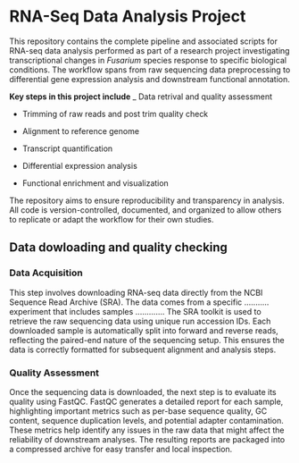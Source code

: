 # RNA-Seq Data Analysis Project
This repository contains the complete pipeline and associated scripts for RNA-seq data analysis performed as part of a research project investigating transcriptional changes in *Fusarium* species response to specific biological conditions. The workflow spans from raw sequencing data preprocessing to differential gene expression analysis and downstream functional annotation.

**Key steps in this project include**
_ Data retrival and quality assessment

- Trimming of raw reads and post trim quality check

- Alignment to reference genome

- Transcript quantification

- Differential expression analysis

- Functional enrichment and visualization

The repository aims to ensure reproducibility and transparency in analysis. All code is version-controlled, documented, and organized to allow others to replicate or adapt the workflow for their own studies.


## Data dowloading and quality checking
### Data Acquisition
This step involves downloading RNA-seq data directly from the NCBI Sequence Read Archive (SRA). The data comes from a specific ........... experiment that includes samples ............. The SRA toolkit is used to retrieve the raw sequencing data using unique run accession IDs. Each downloaded sample is automatically split into forward and reverse reads, reflecting the paired-end nature of the sequencing setup. This ensures the data is correctly formatted for subsequent alignment and analysis steps.

### Quality Assessment
Once the sequencing data is downloaded, the next step is to evaluate its quality using FastQC. FastQC generates a detailed report for each sample, highlighting important metrics such as per-base sequence quality, GC content, sequence duplication levels, and potential adapter contamination. These metrics help identify any issues in the raw data that might affect the reliability of downstream analyses. The resulting reports are packaged into a compressed archive for easy transfer and local inspection.
